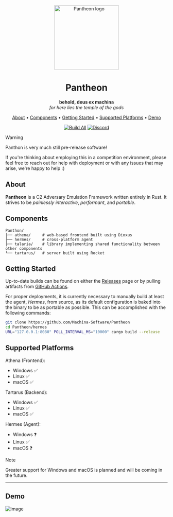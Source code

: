 <div align="center">
  
<div>
  <img height=200 src="athena/assets/cdo-logo.png" alt="Pantheon logo" />
</div>

# Pantheon
**behold, deus ex machina**\
*for here lies the temple of the gods*


[About](#about) •
[Components](#components) •
[Getting Started](#getting-started) •
[Supported Platforms](#supported-platforms) •
[Demo](#demo)

[![Build All](https://github.com/Machina-Software/Pantheon/actions/workflows/build_all.yml/badge.svg?branch=main)](https://github.com/Machina-Software/Pantheon/actions/workflows/build_all.yml) [![Discord](https://discord.gg/knyExCkJQD)](https://discord.gg/knyExCkJQD)


</div>

> [!WARNING]  
> Panthon is very much still pre-release software!
> 
> If you're thinking about employing this in a competition environment, please feel free to reach out for help with deployment or with any issues that may arise, we're happy to help :)

## About
**Pantheon** is a C2 Adversary Emulation Framework written entirely in Rust. It strives to be *painlessly interactive*, *performant*, and *portable*.


## Components

```
Panthon/
├── athena/     # web-based frontend built using Dioxus
├── hermes/     # cross-platform agent
├── talaria/    # library implementing shared functionality between other components
└── tartarus/   # server built using Rocket
```

## Getting Started
Up-to-date builds can be found on either the [Releases](https://github.com/Machina-Software/Pantheon/releases) page or by pulling artifacts from [GitHub Actions](https://github.com/Machina-Software/Pantheon/actions).

For proper deployments, it is currently necessary to manually build at least the agent, _Hermes_, from source, as its default configuration is baked into the binary to be as portable as possible. This can be accomplished with the following commands:
```bash
git clone https://github.com/Machina-Software/Pantheon
cd Pantheon/hermes
URL="127.0.0.1:8080" POLL_INTERVAL_MS="10000" cargo build --release
```

## Supported Platforms
Athena (Frontend):
- Windows ✅
- Linux ✅
- macOS ✅

Tartarus (Backend):
- Windows ✅
- Linux ✅
- macOS ✅

Hermes (Agent):
- Windows ❓
- Linux ✅
- macOS ❓

> [!NOTE]  
> Greater support for Windows and macOS is planned and will be coming in the future.

---

## Demo
![image](https://github.com/user-attachments/assets/a409f146-c2b5-46f2-aae6-2007e7216910)
